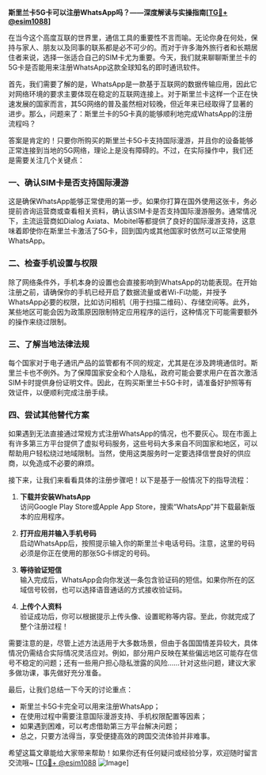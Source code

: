**斯里兰卡5G卡可以注册WhatsApp吗？——深度解读与实操指南[[TG💪+ @esim1088](https://t.me/s/esim1088)]**

在当今这个高度互联的世界里，通信工具的重要性不言而喻。无论你身在何处，保持与家人、朋友以及同事的联系都是必不可少的。而对于许多海外旅行者和长期居住者来说，选择一张适合自己的SIM卡尤为重要。今天，我们就来聊聊斯里兰卡的5G卡是否能用来注册WhatsApp这款全球知名的即时通讯软件。

首先，我们需要了解的是，WhatsApp是一款基于互联网的数据传输应用，因此它对网络环境的要求主要体现在稳定的互联网连接上。对于斯里兰卡这样一个正在快速发展的国家而言，其5G网络的普及虽然相对较晚，但近年来已经取得了显著的进步。那么，问题来了：斯里兰卡的5G卡真的能够顺利地完成WhatsApp的注册流程吗？

答案是肯定的！只要你所购买的斯里兰卡5G卡支持国际漫游，并且你的设备能够正常连接到当地的5G网络，理论上是没有障碍的。不过，在实际操作中，我们还是需要关注几个关键点：

### **一、确认SIM卡是否支持国际漫游**
这是确保WhatsApp能够正常使用的第一步。如果你打算在国外使用这张卡，务必提前咨询运营商或查看相关资料，确认该SIM卡是否支持国际漫游服务。通常情况下，主流运营商如Dialog Axiata、Mobitel等都提供了良好的国际漫游支持，这意味着即使你在斯里兰卡激活了5G卡，回到国内或其他国家时依然可以正常使用WhatsApp。

### **二、检查手机设置与权限**
除了网络条件外，手机本身的设置也会直接影响到WhatsApp的功能表现。在开始注册之前，请确保你的手机已经开启了数据流量或者Wi-Fi功能，并授予WhatsApp必要的权限，比如访问相机（用于扫描二维码）、存储空间等。此外，某些地区可能会因为政策原因限制特定应用程序的运行，这种情况下可能需要额外的操作来绕过限制。

### **三、了解当地法律法规**
每个国家对于电子通讯产品的监管都有不同的规定，尤其是在涉及跨境通信时。斯里兰卡也不例外。为了保障国家安全和个人隐私，政府可能会要求用户在首次激活SIM卡时提供身份证明文件。因此，在购买斯里兰卡5G卡时，请准备好护照等有效证件，以便顺利完成注册手续。

### **四、尝试其他替代方案**
如果遇到无法直接通过常规方式注册WhatsApp的情况，也不要灰心。现在市面上有许多第三方平台提供了虚拟号码服务，这些号码大多来自不同国家和地区，可以帮助用户轻松绕过地域限制。当然，使用这类服务时一定要选择信誉良好的供应商，以免造成不必要的麻烦。

接下来，让我们来看看具体的注册步骤吧！以下是基于一般情况下的指导流程：

1. **下载并安装WhatsApp**  
   访问Google Play Store或Apple App Store，搜索“WhatsApp”并下载最新版本的应用程序。
   
2. **打开应用并输入手机号码**  
   启动WhatsApp后，按照提示输入你的斯里兰卡电话号码。注意，这里的号码必须是你正在使用的那张5G卡绑定的号码。

3. **等待验证短信**  
   输入完成后，WhatsApp会向你发送一条包含验证码的短信。如果你所在的区域信号较弱，也可以选择语音通话的方式接收验证码。

4. **上传个人资料**  
   验证成功后，你可以根据提示上传头像、设置昵称等内容。至此，你就完成了整个注册过程！

需要注意的是，尽管上述方法适用于大多数场景，但由于各国国情差异较大，具体情况仍需结合实际情况灵活应对。例如，部分用户反映在某些偏远地区可能存在信号不稳定的问题；还有一些用户担心隐私泄露的风险……针对这些问题，建议大家多做功课，事先做好充分准备。

最后，让我们总结一下今天的讨论重点：
- 斯里兰卡5G卡完全可以用来注册WhatsApp；
- 在使用过程中需要注意国际漫游支持、手机权限配置等因素；
- 如果遇到困难，可以考虑借助第三方平台解决问题；
- 总之，只要方法得当，享受便捷高效的跨国交流体验并非难事。

希望这篇文章能给大家带来帮助！如果你还有任何疑问或经验分享，欢迎随时留言交流哦~ [[TG💪+ @esim1088](https://t.me/s/esim1088) ![Image](https://i.postimg.cc/4NQfJmqS/Snipaste-2025-05-13-00-14-12.png)]